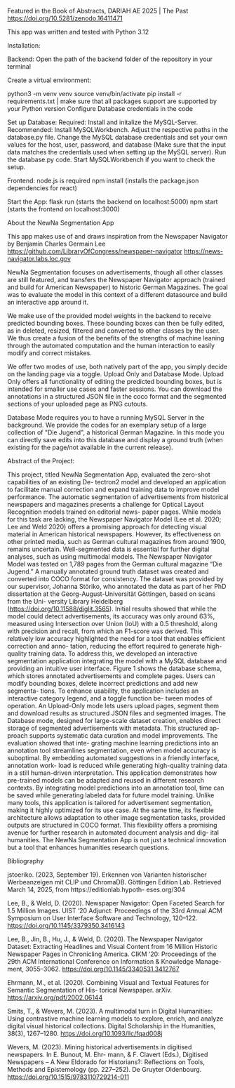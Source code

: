 Featured in the Book of Abstracts, DARIAH AE 2025 | The Past
https://doi.org/10.5281/zenodo.16411471

This app was written and tested with Python 3.12

Installation:

Backend:
Open the path of the backend folder of the repository in your terminal

Create a virtual environment:

python3 -m venv venv
source venv/bin/activate
pip install -r requirements.txt | make sure that all packages support are supported by your Python version
Configure Database credentials in the code

Set up Database:
Required: 
Install and initalize the MySQL-Server. 
Recommended: Install MySQLWorkbench.
Adjust the respective paths in the database.py file. 
Change the MySQL database credentials and set your own values for the host, user, password, and database (Make sure that the input data matches the credentials used when setting up the MySQL server).
Run the database.py code.
Start MySQLWorkbench if you want to check the setup.

Frontend:
node.js is required
npm install (installs the package.json dependencies for react)

Start the App:
flask run (starts the backend on localhost:5000)
npm start (starts the frontend on localhost:3000)

About the NewNa Segmentation App

This app makes use of and draws inspiration from the Newspaper Navigator by Benjamin Charles Germain Lee 
https://github.com/LibraryOfCongress/newspaper-navigator
https://news-navigator.labs.loc.gov

NewNa Segmentation focuses on advertisements, though all other classes are still featured, and transfers
the Newspaper Navigator approach (trained and build for American Newspaper) to historic German Magazines.
The goal was to evaluate the model in this context of a different datasource and build an interactive app around it.

We make use of the provided model weights in the backend to receive predicted bounding boxes.
These bounding boxes can then be fully edited, as in deleted, resized, filtered and converted to other classes by the user.
We thus create a fusion of the benefits of the strengths of machine leaning through the automated computation and 
the human interaction to easily modify and correct mistakes.

We offer two modes of use, both natively part of the app, you simply decide on the landing page via a toggle.
Upload Only and Database Mode.
Upload Only offers all functionality of editing the predicted bounding boxes, but is intended for smaller use cases and faster sessions.
You can download the annotations in a structured JSON file in the coco format and the segmented sections of your uploaded page as PNG cutouts.

Database Mode requires you to have a running MySQL Server in the background. We provide the codes for an exemplary setup of a large collection of
"Die Jugend", a historical German Magazine. In this mode you can directly save edits into this database and display a ground truth (when existing for the page/not available in the current release).

Abstract of the Project:

This project, titled NewNa Segmentation App, evaluated the zero-shot capabilities of an existing De-
tectron2 model and developed an application to facilitate manual correction and expand training data to
improve model performance. The automatic segmentation of advertisements from historical newspapers
and magazines presents a challenge for Optical Layout Recognition models trained on editorial news-
paper pages. While models for this task are lacking, the Newspaper Navigator Model (Lee et al. 2020;
Lee and Weld 2020) offers a promising approach for detecting visual material in American historical
newspapers. However, its effectiveness on other printed media, such as German cultural magazines from
around 1900, remains uncertain. Well-segmented data is essential for further digital analyses, such as
using multimodal models.
The Newspaper Navigator Model was tested on 1,789 pages from the German cultural magazine “Die
Jugend.” A manually annotated ground truth dataset was created and converted into COCO format for
consistency. The dataset was provided by our supervisor, Johanna Störiko, who annotated the data as
part of her PhD dissertation at the Georg-August-Universität Göttingen, based on scans from the Uni-
versity Library Heidelberg (https://doi.org/10.11588/diglit.3565). Initial results showed that while the
model could detect advertisements, its accuracy was only around 63%, measured using Intersection over
Union (IoU) with a 0.5 threshold, along with precision and recall, from which an F1-score was derived.
This relatively low accuracy highlighted the need for a tool that enables efficient correction and anno-
tation, reducing the effort required to generate high-quality training data. To address this, we developed
an interactive segmentation application integrating the model with a MySQL database and providing an
intuitive user interface. Figure 1 shows the database schema, which stores annotated advertisements and
complete pages. Users can modify bounding boxes, delete incorrect predictions and add new segmenta-
tions.
To enhance usability, the application includes an interactive category legend, and a toggle function be-
tween modes of operation. An Upload-Only mode lets users upload pages, segment them and download
results as structured JSON files and segmented images. The Database mode, designed for large-scale
dataset creation, enables direct storage of segmented advertisements with metadata. This structured ap-
proach supports systematic data curation and model improvements. The evaluation showed that inte-
grating machine learning predictions into an annotation tool streamlines segmentation, even when model
accuracy is suboptimal. By embedding automated suggestions in a friendly interface, annotation work-
load is reduced while generating high-quality training data in a still human-driven interpretation.
This application demonstrates how pre-trained models can be adapted and reused in different research
contexts. By integrating model predictions into an annotation tool, time can be saved while generating
labeled data for future model training. Unlike many tools, this application is tailored for advertisement
segmentation, making it highly optimized for its use case. At the same time, its flexible architecture
allows adaptation to other image segmentation tasks, provided outputs are structured in COCO format.
This flexibility offers a promising avenue for further research in automated document analysis and dig-
ital humanities. The NewNa Segmentation App is not just a technical innovation but a tool that enhances
humanities research questions.

Bibliography

jstoeriko. (2023, September 19). Erkennen von Varianten historischer Werbeanzeigen mit CLIP und
ChromaDB. Göttingen Edition Lab. Retrieved March 14, 2025, from https://editionlab.hypoth-
eses.org/304

Lee, B., & Weld, D. (2020). Newspaper Navigator: Open Faceted Search for 1.5 Million Images. UIST
‘20 Adjunct: Proceedings of the 33rd Annual ACM Symposium on User Interface Software and
Technology, 120–122. https://doi.org/10.1145/3379350.3416143

Lee, B., Jin, B., Hu, J., & Weld, D. (2020). The Newspaper Navigator Dataset: Extracting Headlines and
Visual Content from 16 Million Historic Newspaper Pages in Chronicling America. CIKM ‘20:
Proceedings of the 29th ACM International Conference on Information & Knowledge Manage-
ment, 3055–3062. https://doi.org/10.1145/3340531.3412767

Ehrmann, M., et al. (2020). Combining Visual and Textual Features for Semantic Segmentation of His-
torical Newspaper. arXiv. https://arxiv.org/pdf/2002.06144

Smits, T., & Wevers, M. (2023). A multimodal turn in Digital Humanities: Using contrastive machine
learning models to explore, enrich, and analyze digital visual historical collections. Digital
Scholarship in the Humanities, 38(3), 1267–1280. https://doi.org/10.1093/llc/fqad008j

Wevers, M. (2023). Mining historical advertisements in digitised newspapers. In E. Bunout, M. Ehr-
mann, & F. Clavert (Eds.), Digitised Newspapers – A New Eldorado for Historians?: Reflections
on Tools, Methods and Epistemology (pp. 227–252). De Gruyter Oldenbourg.
https://doi.org/10.1515/9783110729214-011


